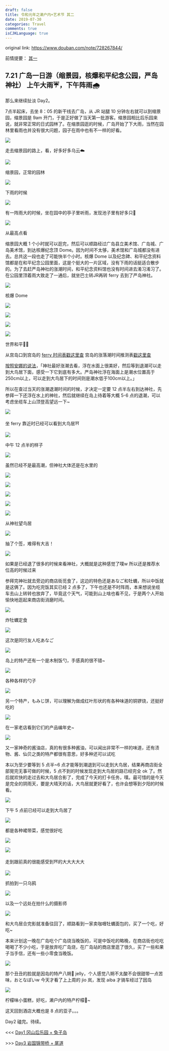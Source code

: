 ```yaml
---
draft: false
title: 令和元年之濑户内+艺术节 其二
date: 2019-07-30
categories: Travel
comments: true
isCJKLanguage: true
---
```


original link: https://www.douban.com/note/728267844/

前情提要： [其一](https://www.douban.com/note/728217071/)

## 7.21 广岛一日游（缩景园，核爆和平纪念公园，严岛神社） 上午大雨☔️，下午阵雨🌧

那么来继续扯淡 Day2。

7点半起床，去坐 8：05 的新干线去广岛，从 JR 站腿 10 分钟左右就可以到缩景园，缩景园是 9am 开门，于是正好做了当天第一批游客。缩景园相比后乐园来说，就非常正常的日式园林了。在缩景园逛的时候，广岛开始了下大雨，当然在园林里看雨也并没有很大问题，园子在雨中也有不一样的好看。

![](https://static.zhuzi.dev/2019/07/setouchi-artfest-2/p63601966.jpg)

走去缩景园的路上，看，好多好多乌云☁️

![](https://static.zhuzi.dev/2019/07/setouchi-artfest-2/p63602066.jpg)

缩景园，正常的园林

![](https://static.zhuzi.dev/2019/07/setouchi-artfest-2/p63602074.jpg)

下雨的时候

![](https://static.zhuzi.dev/2019/07/setouchi-artfest-2/p63602068.jpg)

有一阵雨大的时候，坐在园中的亭子里听雨，发现池子里有好多只🐢

![](https://static.zhuzi.dev/2019/07/setouchi-artfest-2/p63602067.jpg)

从最高点看

缩景园大概 1 个小时就可以逛完，然后可以顺路经过广岛县立美术馆、广岛城、广岛美术馆，到达核爆纪念顶 Dome。因为时间不太够，美术馆和广岛城都没有进去。总共这一段也走了可能快半个小时。核爆 Dome 以及纪念碑、和平纪念资料馆都是在和平纪念公园里面，这是个挺大的一片区域，没有下雨的话挺适合散步的。为了去赶严岛神社的涨潮时间，和平纪念资料馆也没有时间进去淆习淆习了。在公园里顶着雨大致走了一通后，就坐巴士转JR再转 ferry 去到了严岛神社。

![](https://static.zhuzi.dev/2019/07/setouchi-artfest-2/p63602493.jpg)

核爆 Dome

![](https://static.zhuzi.dev/2019/07/setouchi-artfest-2/p63602553.jpg)

![](https://static.zhuzi.dev/2019/07/setouchi-artfest-2/p63602554.jpg)

![](https://static.zhuzi.dev/2019/07/setouchi-artfest-2/p63602499.jpg)

![](https://static.zhuzi.dev/2019/07/setouchi-artfest-2/p63602500.jpg)

世界和平🙏🏻

从宫岛口到宫岛的 [ferry 时间表戳这里查](http://jr-miyajimaferry.co.jp/timetable/peak/) 宫岛的涨落潮时间推测表[戳这里查](http://www.miyajima.or.jp/sio/sio07.html#calendar)

[按照安娜的说法](https://www.douban.com/note/529074735/)，「神社最好涨潮去看，浮在水面上很美好，然后等到退潮可以走到大鸟居下面，感受一下它到底有多大。严岛神社浮在海面上是潮水位置高于250cm以上，可以走到大鸟居下的时间则是潮水低于100cm以上。」

所以在查过当天的涨潮退潮时间的时候，才决定一定要 12 点半左右到达神社，先参拜一下还浮在水上的神社，然后就继续在岛上待着等大概 5-6 点的退潮，可以考虑坐缆车上山顶登高望远一下~

![](https://static.zhuzi.dev/2019/07/setouchi-artfest-2/p63602864.jpg)

坐 ferry 靠近时已经可以看到大鸟居⛩

![](https://static.zhuzi.dev/2019/07/setouchi-artfest-2/p63602908.jpg)

中午 12 点半的样子

![](https://static.zhuzi.dev/2019/07/setouchi-artfest-2/p63602869.jpg)

虽然已经不是最高潮，但神社大体还是在水里的

![](https://static.zhuzi.dev/2019/07/setouchi-artfest-2/p63602881.jpg)

![](https://static.zhuzi.dev/2019/07/setouchi-artfest-2/p63602923.jpg)

![](https://static.zhuzi.dev/2019/07/setouchi-artfest-2/p63602883.jpg)

![](https://static.zhuzi.dev/2019/07/setouchi-artfest-2/p63602886.jpg)

![](https://static.zhuzi.dev/2019/07/setouchi-artfest-2/p63602936.jpg)

从神社望鸟居

![](https://static.zhuzi.dev/2019/07/setouchi-artfest-2/p63602946.jpg)

抽了个签，难得有大吉！

![](https://static.zhuzi.dev/2019/07/setouchi-artfest-2/p63602967.jpg)

如果是已经退了很多的时候来看神社，大概就是这种感觉了噗w 所以还是推荐水位高的时候过来

参拜完神社就去旁边的商店街觅食了，这边的特色还是あなご和牡蠣，所以中饭就是这俩了。因为吃完饭其实已经 2 点多了，下午也还是不时阵雨，本来想说坐缆车去山上转转也放弃了，毕竟这个天气，可能到山上啥也看不见，于是两个人开始愉快地逛起来商店街消磨时间。

![](https://static.zhuzi.dev/2019/07/setouchi-artfest-2/p63603154.jpg)

炸牡蠣定食

![](https://static.zhuzi.dev/2019/07/setouchi-artfest-2/p63603153.jpg)

这次是同行友人吃あなご

![](https://static.zhuzi.dev/2019/07/setouchi-artfest-2/p63603252.jpg)

岛上的特产还有一个是木制饭勺，手感真的很不错~

![](https://static.zhuzi.dev/2019/07/setouchi-artfest-2/p63603267.jpg)

各种各样的勺子

![](https://static.zhuzi.dev/2019/07/setouchi-artfest-2/p63603280.jpg)

另一个特产，もみじ饼，可以理解为做成红叶形状的有各种味道的铜锣烧，还挺好吃的

![](https://static.zhuzi.dev/2019/07/setouchi-artfest-2/p63603212.jpg)

在一家老店看到它们的产品编年史~

![](https://static.zhuzi.dev/2019/07/setouchi-artfest-2/p63603217.jpg)

又一家神奇的酱油店，真的有很多种酱油，可以闻出非常不一样的味道，还有渍物、酱、仙贝之类的特产都很有意思，好多种还可以试吃

本以为至少要等到 5 点半~6 点才能等到潮退到可以走到大鸟居，结果再商店街全部晃完无事可做的时候，5 点不到的时候发现走到大鸟居的路已经完全 ok 了。然后就欢快的走过去和大鸟居合影了，完成了今天的打卡任务，噗。最可惜的是今天是完全的阴雨天，要是大晴天的话，大鸟居就更好看了，也许会想等到夕阳的时候看。

![](https://static.zhuzi.dev/2019/07/setouchi-artfest-2/p63603869.jpg)

下午 5 点前已经可以走到大鸟居了

![](https://static.zhuzi.dev/2019/07/setouchi-artfest-2/p63603868.jpg)

都是各种裙带菜，感觉很好吃

![](https://static.zhuzi.dev/2019/07/setouchi-artfest-2/p63603872.jpg)

![](https://static.zhuzi.dev/2019/07/setouchi-artfest-2/p63603870.jpg)

走到跟前真的很能感受到⛩的大大大大大

![](https://static.zhuzi.dev/2019/07/setouchi-artfest-2/p63603873.jpg)

抓拍到一只乌鸦

![](https://static.zhuzi.dev/2019/07/setouchi-artfest-2/p63603874.jpg)

以及一个远处在拍什么的摄影师

![](https://static.zhuzi.dev/2019/07/setouchi-artfest-2/p63603876.jpg)

和大鸟居合完影就准备往回了，顺路看到一家卖咖喱牡蠣面包的，买了一个吃，好吃~

本来计划这一晚在广岛吃个广岛烧当晚饭的，可是中饭吃的略晚，在商店街也吃吃喝喝了不少小吃，于是放弃吃广岛烧，在广岛站的商店里逛了很久，买了一些和果子当手信，还有一些小零食当晚饭。

![](https://static.zhuzi.dev/2019/07/setouchi-artfest-2/p63603875.jpg)

那个丑丑的脸就是因岛的特产八朔🍊 jelly，个人感觉八朔不太酸不会很甜带一点苦味，おとなぽいw 今天才看了上上周的 jio 岚，发现 aiba 才骑车经过了因岛

![](https://static.zhuzi.dev/2019/07/setouchi-artfest-2/p63603972.jpg)

柠檬味小蛋糕，好吃，濑户内的特产柠檬🍋~

这天回到酒店大概也是 8 点的亚子。。。

Day2 磕完。待续。


<<< [Day1 冈山后乐园 + 兔子岛](https://www.douban.com/note/728217071/)

\>>> [Day3 岩国锦带桥 + 尾道](https://www.douban.com/note/728415477/)
